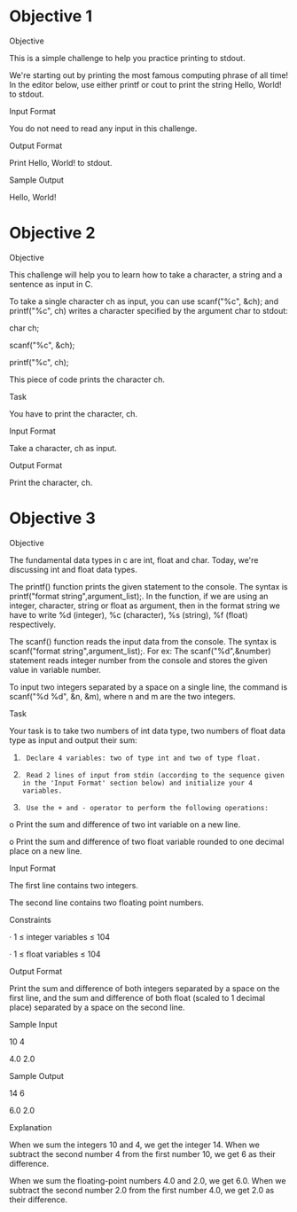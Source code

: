 # Objective 1

Objective


This is a simple challenge to help you practice printing to stdout.

 

We're starting out by printing the most famous computing phrase of all time! In the editor below, use either printf or cout to print the string Hello, World! to stdout.

 

Input Format

 

You do not need to read any input in this challenge.

 

Output Format

 

Print Hello, World! to stdout.

 

Sample Output

 

Hello, World!

# Objective 2

Objective

 

This challenge will help you to learn how to take a character, a string and a sentence as input in C.

 

To take a single character ch as input, you can use scanf("%c", &ch); and printf("%c", ch) writes a character specified by the argument char to stdout:

 

char ch;

scanf("%c", &ch);

printf("%c", ch);

 

This piece of code prints the character ch.

 

Task

 

You have to print the character, ch.

 

Input Format

 

Take a character, ch as input.

 

Output Format

 

Print the character, ch.

# Objective 3

Objective

 

The fundamental data types in c are int, float and char. Today, we're discussing int and float data types.

 

The printf() function prints the given statement to the console. The syntax is printf("format string",argument_list);. In the function, if we are using an integer, character, string or float as argument, then in the format string we have to write %d (integer), %c (character), %s (string), %f (float) respectively.

 

The scanf() function reads the input data from the console. The syntax is scanf("format string",argument_list);. For ex: The scanf("%d",&number) statement reads integer number from the console and stores the given value in variable number.

 

To input two integers separated by a space on a single line, the command is scanf("%d %d", &n, &m), where n and m are the two integers.

 

Task

 

Your task is to take two numbers of int data type, two numbers of float data type as input and output their sum:

 

1.      Declare 4 variables: two of type int and two of type float.

2.      Read 2 lines of input from stdin (according to the sequence given in the 'Input Format' section below) and initialize your 4 variables.

3.      Use the + and - operator to perform the following operations:

o    Print the sum and difference of two int variable on a new line.

o    Print the sum and difference of two float variable rounded to one decimal place on a new line.

 

Input Format

 

The first line contains two integers.

The second line contains two floating point numbers.

 

Constraints

 

·         1 ≤ integer variables ≤ 104

·         1 ≤ float variables ≤ 104

 

Output Format

 

Print the sum and difference of both integers separated by a space on the first line, and the sum and difference of both float (scaled to 1 decimal place) separated by a space on the second line.

 


 

Sample Input

 

10 4

4.0 2.0

 

Sample Output

 

14 6

6.0 2.0

 

Explanation

 

When we sum the integers 10 and 4, we get the integer 14. When we subtract the second number 4 from the first number 10, we get 6 as their difference.


When we sum the floating-point numbers 4.0 and 2.0, we get 6.0. When we subtract the second number 2.0 from the first number 4.0, we get 2.0 as their difference.